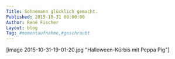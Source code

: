 ```yaml
---
Title: Sohnemann glücklich gemacht.
Published: 2015-10-31 00:00:00
Author: René Fischer
Layout: blog
Tag: #momentaufnahme,#geschraubt
---
```

[image 2015-10-31-19-01-20.jpg "Halloween-Kürbis mit Peppa Pig"]
